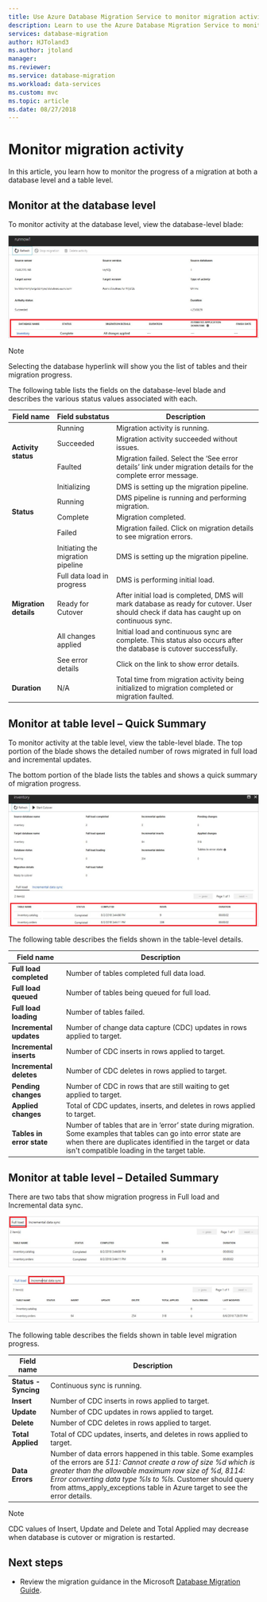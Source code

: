 ```yaml
---
title: Use Azure Database Migration Service to monitor migration activity | Microsoft Docs
description: Learn to use the Azure Database Migration Service to monitor migration activity.
services: database-migration
author: HJToland3
ms.author: jtoland
manager: 
ms.reviewer: 
ms.service: database-migration
ms.workload: data-services
ms.custom: mvc
ms.topic: article
ms.date: 08/27/2018
---
```


# Monitor migration activity
In this article, you learn how to monitor the progress of a migration at both a database level and a table level.

## Monitor at the database level
To monitor activity at the database level, view the database-level blade:

![Database-level blade](media\how-to-monitor-migration-activity\dms-database-level-blade.png)

> [!NOTE]
> Selecting the database hyperlink will show you the list of tables and their migration progress.

The following table lists the fields on the database-level blade and describes the various status values associated with each.

<table id='overview' class='overview'>
  <thead>
    <tr>
      <th class="x-hidden-focus"><strong>Field name</strong></th>
      <th><strong>Field substatus</strong></th>
      <th><strong>Description</strong></th>
    </tr>
  </thead>
  <tbody>
    <tr>
      <td rowspan="3" class="ActivityStatus"><strong>Activity status</strong></td>
      <td>Running</td>
      <td>Migration activity is running.</td>
    </tr>
    <tr>
      <td>Succeeded</td>
      <td>Migration activity succeeded without issues.</td>
    </tr>
    <tr>
      <td>Faulted</td>
      <td>Migration failed. Select the ‘See error details’ link under migration details for the complete error message.</td>
    </tr>
    <tr>
      <td rowspan="4" class="Status"><strong>Status</strong></td>
      <td>Initializing</td>
      <td>DMS is setting up the migration pipeline.</td>
    </tr>
    <tr>
      <td>Running</td>
      <td>DMS pipeline is running and performing migration.</td>
    </tr>
    <tr>
      <td>Complete</td>
      <td>Migration completed.</td>
    </tr>
    <tr>
      <td>Failed</td>
      <td>Migration failed. Click on migration details to see migration errors.</td>
    </tr>
    <tr>
      <td rowspan="5" class="migration-details"><strong>Migration details</strong></td>
      <td>Initiating the migration pipeline</td>
      <td>DMS is setting up the migration pipeline.</td>
    </tr>
    <tr>
      <td>Full data load in progress</td>
      <td>DMS is performing initial load.</td>
    </tr>
    <tr>
      <td>Ready for Cutover</td>
      <td>After initial load is completed, DMS will mark database as ready for cutover. User should check if data has caught up on continuous sync.</td>
    </tr>
    <tr>
      <td>All changes applied</td>
      <td>Initial load and continuous sync are complete. This status also occurs after the database is cutover successfully.</td>
    </tr>
    <tr>
      <td>See error details</td>
      <td>Click on the link to show error details.</td>
    </tr>
    <tr>
      <td rowspan="1" class="duration"><strong>Duration</strong></td>
      <td>N/A</td>
      <td>Total time from migration activity being initialized to migration completed or migration faulted.</td>
    </tr>
     </tbody>
</table>

## Monitor at table level – Quick Summary
To monitor activity at the table level, view the table-level blade. The top portion of the blade shows the detailed number of rows migrated in full load and incremental updates. 

The bottom portion of the blade lists the tables and shows a quick summary of migration progress.

![Table-level blade - quick summary](media\how-to-monitor-migration-activity\dms-table-level-blade-summary.png)

The following table describes the fields shown in the table-level details.

| Field name        | Description       |
| ------------- | ------------- |
| **Full load completed**      | Number of tables completed full data load. |
| **Full load queued**      | Number of tables being queued for full load.      |
| **Full load loading** | Number of tables failed.      |
| **Incremental updates**      | Number of change data capture (CDC) updates in rows applied to target. |
| **Incremental inserts**      | Number of CDC inserts in rows applied to target.      |
| **Incremental deletes** | Number of CDC deletes in rows applied to target.      |
| **Pending changes**      | Number of CDC in rows that are still waiting to get applied to target. |
| **Applied changes**      | Total of CDC updates, inserts, and deletes in rows applied to target.      |
| **Tables in error state** | Number of tables that are in ‘error’ state during migration. Some examples that tables can go into error state are when there are duplicates identified in the target or data isn't compatible loading in the target table.      |

## Monitor at table level – Detailed Summary
There are two tabs that show migration progress in Full load and Incremental data sync.
	
![Full load tab](media\how-to-monitor-migration-activity\dms-full-load-tab.png)

![Incremental data sync tab](media\how-to-monitor-migration-activity\dms-incremental-data-sync-tab.png)

The following table describes the fields shown in table level migration progress.

| Field name        | Description       |
| ------------- | ------------- |
| **Status - Syncing**      | Continuous sync is running. |
| **Insert**      | Number of CDC inserts in rows applied to target.      |
| **Update** | Number of CDC updates in rows applied to target.      |
| **Delete**      | Number of CDC deletes in rows applied to target. |
| **Total Applied**      | Total of CDC updates, inserts, and deletes in rows applied to target. |
| **Data Errors** | Number of data errors happened in this table. Some examples of the errors are *511: Cannot create a row of size %d which is greater than the allowable maximum row size of %d, 8114: Error converting data type %ls to %ls.*  Customer should query from attms_apply_exceptions table in Azure target to see the error details.    |

> [!NOTE]
> CDC values of Insert, Update and Delete and Total Applied may decrease when database is cutover or migration is restarted.

## Next steps
- Review the migration guidance in the Microsoft [Database Migration Guide](https://datamigration.microsoft.com/).